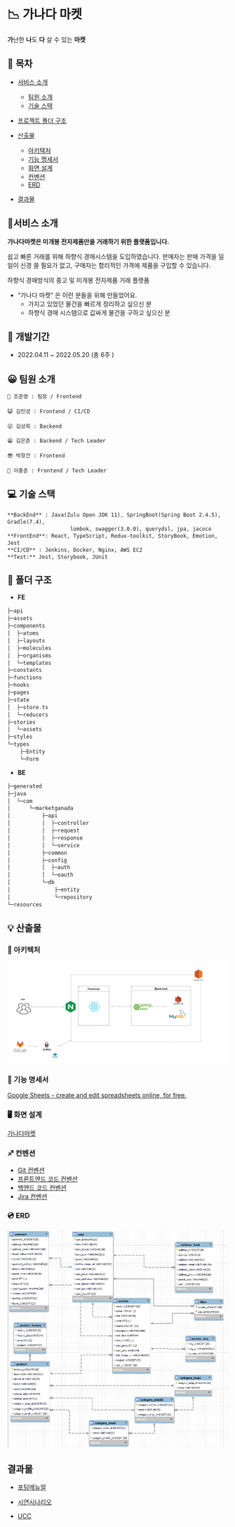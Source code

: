 # 📉 가나다 마켓

**가**난한 **나**도 **다** 살 수 있는 **마켓**



## 📜 목차

- [서비스 소개](#서비스-소개)
  - [팀원 소개](#-팀원-소개)
  - [기술 스택](#-기술-스택)
- [프로젝트 폴더 구조](#ㅍ로젝트-폴더-구조)
- [산출물](#산출물)
  - [아키텍처](#-아키텍처)
  - [기능 명세서](#-기능-명세서)
  - [화면 설계](#-화면-설계)
  - [컨벤션](#-컨벤션)
  - [ERD](#-ERD)

- [결과물](#결과물)



## 👋서비스 소개
**가나다마켓은 미개봉 전자제품만을 거래하기 위한 플랫폼입니다.**

쉽고 빠른 거래를 위해 하향식 경매시스템을 도입하였습니다. 판매자는 판매 가격을 일일이 신경 쓸 필요가 없고, 구매자는 합리적인 가격에 제품을 구입할 수 있습니다.

하향식 경매방식의 중고 및 미개봉 전자제품 거래 플랫폼

- “가나다 마켓” 은 이런 분들을 위해 만들었어요.
  - 가지고 있었던 물건을 빠르게 정리하고 싶으신 분
  - 하향식 경매 시스템으로 값싸게 물건을 구하고 싶으신 분



## 📅 개발기간
- 2022.04.11 ~ 2022.05.20 (총 6주 )



## 😀 팀원 소개

```bash
🤔 조준영 : 팀장 / Frontend

😺 김민성 : Frontend / CI/CD

😮 김상희 : Backend

😁 김은준 : Backend / Tech Leader

😎 박창건 : Frontend

🥱 이홍준 : Frontend / Tech Leader
```



## 💻 기술 스택

```
**BackEnd** : Java(Zulu Open JDK 11), SpringBoot(Spring Boot 2.4.5), Gradle(7.4), 
					lombok, swagger(3.0.0), querydsl, jpa, jacoco
**FrontEnd**: React, TypeScript, Redux-toolkit, StoryBook, Emotion, Jest
**CI/CD** : Jenkins, Docker, Nginx, AWS EC2
**Test:** Jest, Storybook, JUnit
```



## 📁 폴더 구조

- **FE**

```bash
├─api
├─assets
├─components
│  ├─atoms
│  ├─layouts
│  ├─molecules
│  ├─organisms
│  └─templates
├─constants
├─functions
├─hooks
├─pages
├─state
│  ├─store.ts
│  └─reducers
├─stories
│  └─assets
├─styles
└─types
    ├─Entity
    └─Form
```

- **BE**

```bash
├─generated
├─java
│  └─com
│      └─marketganada
│          ├─api
│          │  ├─controller
│          │  ├─request
│          │  ├─response
│          │  └─service
│          ├─common
│          ├─config
│          │  ├─auth
│          │  └─oauth
│          └─db
│              ├─entity
│              └─repository
└─resources
```



## 💡 산출물

### 🚧 아키텍처


![아키텍쳐](./exec/images/Architecture.png)



### 📝 기능 명세서

[Google Sheets - create and edit spreadsheets online, for free.](https://docs.google.com/spreadsheets/d/1W7UeY-xeRbIqElNUw15ps2ImVIPndoqjrQ9TsLd4tao/edit#gid=0)



### 🖥️ 화면 설계
[가나다마켓](https://www.figma.com/file/HbfYDebTup8DhdqKKp5AhO/가나다마켓?node-id=0%3A1)



### ♐ 컨벤션
- [Git 컨벤션](https://www.notion.so/Git-6e5ca54945f5452e8d5b69e412839fff)
- [프론트엔드 코드 컨벤션](https://www.notion.so/efbc0d2ce5d64d3084326186dfc04795)
- [백엔드 코드 컨벤션](https://www.notion.so/1aaaa7d5738b465bb8ac8c1ac472060e)
- [Jira 컨벤션](https://www.notion.so/Jira-b005810c002942e8b4751c52cb909c86)



### 💿 ERD

![ERD](./exec/images/ERD.png)



## 결과물
- [포팅메뉴얼](./exec/포팅메뉴얼.md)
- [시연시나리오](./exec/시연시나리오.md)

- [UCC](https://youtu.be/mXXHsJHjoXE)